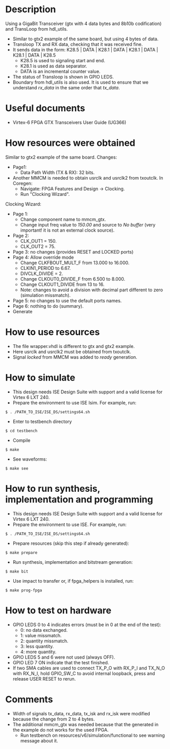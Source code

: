 # Description

Using a GigaBit Transceiver (gtx with 4 data bytes and 8b10b codification) and TransLoop from hdl_utils.
* Similar to gtx2 example of the same board, but using 4 bytes of data.
* Transloop TX and RX data, checking that it was received fine.
* It sends data in the form: K28.5 | DATA | K28.1 | DATA | K28.1 | DATA | K28.1 | DATA | K28.5
  * K28.5 is used to signaling start and end.
  * K28.1 is used as data separator.
  * DATA is an incremental counter value.
* The status of Transloop is shown in GPIO LEDS.
* Boundary from hdl_utils is also used. It is used to ensure that we understand *rx_data* in the same order that *tx_data*.

# Useful documents

* Virtex-6 FPGA GTX Transceivers User Guide (UG366)

# How resources were obtained

Similar to gtx2 example of the same board. Changes:
* Page1:
  * Data Path Width (TX & RX): 32 bits.
* Another MMCM is needed to obtain usrclk and usrclk2 from txoutclk. In Coregen:
  * Navigate: FPGA Features and Design -> Clocking.
  * Run "Clocking Wizard".

Clocking Wizard:
* Page 1:
  * Change component name to mmcm_gtx.
  * Change input freq value to *150.00* and source to *No buffer* (very important! it is not an external clock source).
* Page 2:
  * CLK_OUT1 = 150.
  * CLK_OUT2 = 75.
* Page 3: no changes (provides RESET and LOCKED ports)
* Page 4: Allow override mode
  * Change CLKFBOUT_MULT_F from 13.000 to 16.000.
  * CLKIN1_PERIOD to 6.67.
  * DIVCLK_DIVIDE = 2.
  * Change CLKOUT0_DIVIDE_F from 6.500 to 8.000.
  * Change CLKOUT1_DIVIDE from 13 to 16.
  * Note: changes to avoid a division with decimal part different to zero (simulation missmatch).
* Page 5: no changes to use the default ports names.
* Page 6: nothing to do (summary).
* Generate

# How to use resources

* The file wrapper.vhdl is different to gtx and gtx2 example.
* Here usrclk and usrclk2 must be obtained from txoutclk.
* Signal *locked* from MMCM was added to *ready* generation.

# How to simulate

* This design needs ISE Design Suite with support and a valid license for Virtex 6 LXT 240.
* Prepare the environment to use ISE Isim. For example, run:
```
$ . /PATH_TO_ISE/ISE_DS/settings64.sh
```
* Enter to testbench directory
```
$ cd testbench
```
* Compile
```
$ make
```
* See waveforms:
```
$ make see
```

# How to run synthesis, implementation and programming

* This design needs ISE Design Suite with support and a valid license for Virtex 6 LXT 240.
* Prepare the environment to use ISE. For example, run:
```
$ . /PATH_TO_ISE/ISE_DS/settings64.sh
```
* Prepare resources (skip this step if already generated):
```
$ make prepare
```
* Run synthesis, implementation and bitstream generation:
```
$ make bit
```
* Use impact to transfer or, if fpga_helpers is installed, run:
```
$ make prog-fpga
```

# How to test on hardware

* GPIO LEDS 0 to 4 indicates errors (must be in 0 at the end of the test):
  * 0: no data exchanged.
  * 1: value missmatch.
  * 2: quantity missmatch.
  * 3: less quantity.
  * 4: more quantity.
* GPIO LEDS 5 and 6 were not used (always OFF).
* GPIO LED 7 ON indicate that the test finished.
* If two SMA cables are used to connect TX_P_O with RX_P_I and TX_N_O with RX_N_I, hold GPIO_SW_C to avoid internal loopback, press and release USER RESET to rerun.

# Comments

* Width of signals tx_data, rx_data, tx_isk and rx_isk were modified because the change from 2 to 4 bytes.
* The additional mmcm_gtx was needed because that the generated in the example do not works for the used FPGA.
  * Run testbench on resources/v6/simulation/functional to see warning message about it.
